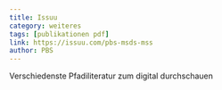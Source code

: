 ```yaml
---
title: Issuu
category: weiteres
tags: [publikationen pdf]
link: https://issuu.com/pbs-msds-mss
author: PBS
---
```


Verschiedenste Pfadiliteratur zum digital durchschauen

